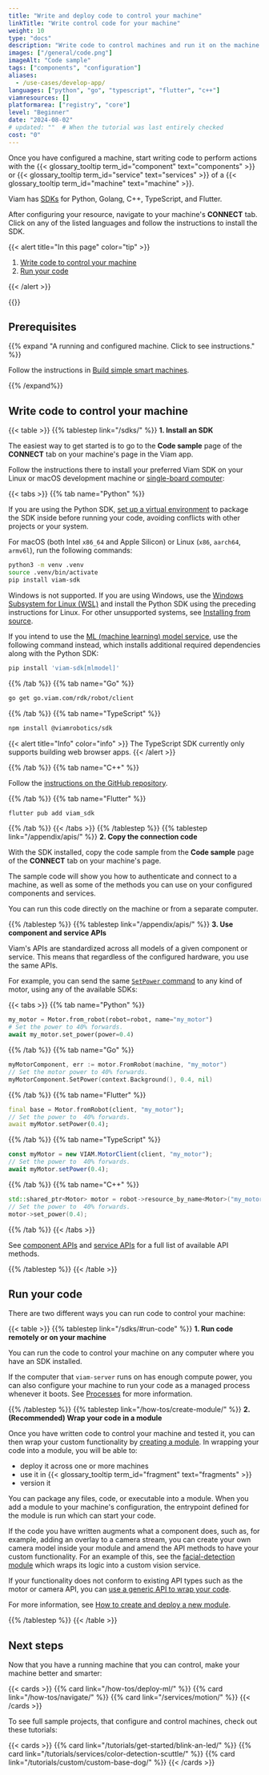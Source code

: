 ```yaml
---
title: "Write and deploy code to control your machine"
linkTitle: "Write control code for your machine"
weight: 10
type: "docs"
description: "Write code to control machines and run it on the machine or remotely."
images: ["/general/code.png"]
imageAlt: "Code sample"
tags: ["components", "configuration"]
aliases:
  - /use-cases/develop-app/
languages: ["python", "go", "typescript", "flutter", "c++"]
viamresources: []
platformarea: ["registry", "core"]
level: "Beginner"
date: "2024-08-02"
# updated: ""  # When the tutorial was last entirely checked
cost: "0"
---
```


Once you have configured a machine, start writing code to perform actions with the {{< glossary_tooltip term_id="component" text="components" >}} or {{< glossary_tooltip term_id="service" text="services" >}} of a {{< glossary_tooltip term_id="machine" text="machine" >}}.

Viam has [SDKs](/sdks/) for Python, Golang, C++, TypeScript, and Flutter.

After configuring your resource, navigate to your machine's **CONNECT** tab.
Click on any of the listed languages and follow the instructions to install the SDK.

{{< alert title="In this page" color="tip" >}}

1. [Write code to control your machine](#write-code-to-control-your-machine)
2. [Run your code](#run-your-code)

{{< /alert >}}

{{<youtube embed_url="https://www.youtube-nocookie.com/embed/ulouuBqyNls">}}

## Prerequisites

{{% expand "A running and configured machine. Click to see instructions." %}}

Follow the instructions in [Build simple smart machines](/how-tos/configure/).

{{% /expand%}}

## Write code to control your machine

{{< table >}}
{{% tablestep link="/sdks/" %}}
**1. Install an SDK**

The easiest way to get started is to go to the **Code sample** page of the **CONNECT** tab on your machine's page in the Viam app.

Follow the instructions there to install your preferred Viam SDK on your Linux or macOS development machine or [single-board computer](/components/board/):

{{< tabs >}}
{{% tab name="Python" %}}

If you are using the Python SDK, [set up a virtual environment](/sdks/python/python-venv/) to package the SDK inside before running your code, avoiding conflicts with other projects or your system.

For macOS (both Intel `x86_64` and Apple Silicon) or Linux (`x86`, `aarch64`, `armv6l`), run the following commands:

```sh {class="command-line" data-prompt="$"}
python3 -m venv .venv
source .venv/bin/activate
pip install viam-sdk
```

Windows is not supported.
If you are using Windows, use the [Windows Subsystem for Linux (WSL)](https://learn.microsoft.com/en-us/windows/wsl/install) and install the Python SDK using the preceding instructions for Linux.
For other unsupported systems, see [Installing from source](https://python.viam.dev/#installing-from-source).

If you intend to use the [ML (machine learning) model service](/services/ml/), use the following command instead, which installs additional required dependencies along with the Python SDK:

```sh {class="command-line" data-prompt="$"}
pip install 'viam-sdk[mlmodel]'
```

{{% /tab %}}
{{% tab name="Go" %}}

```sh {class="command-line" data-prompt="$"}
go get go.viam.com/rdk/robot/client
```

{{% /tab %}}
{{% tab name="TypeScript" %}}

```sh {class="command-line" data-prompt="$"}
npm install @viamrobotics/sdk
```

{{< alert title="Info" color="info" >}}
The TypeScript SDK currently only supports building web browser apps.
{{< /alert >}}

{{% /tab %}}
{{% tab name="C++" %}}

Follow the [instructions on the GitHub repository](https://github.com/viamrobotics/viam-cpp-sdk/blob/main/BUILDING.md).

{{% /tab %}}
{{% tab name="Flutter" %}}

```sh {class="command-line" data-prompt="$"}
flutter pub add viam_sdk
```

{{% /tab %}}
{{< /tabs >}}
{{% /tablestep %}}
{{% tablestep link="/appendix/apis/" %}}
**2. Copy the connection code**

With the SDK installed, copy the code sample from the **Code sample** page of the **CONNECT** tab on your machine's page.

The sample code will show you how to authenticate and connect to a machine, as well as some of the methods you can use on your configured components and services.

You can run this code directly on the machine or from a separate computer.

{{% /tablestep %}}
{{% tablestep link="/appendix/apis/" %}}
**3. Use component and service APIs**

Viam's APIs are standardized across all models of a given component or service.
This means that regardless of the configured hardware, you use the same APIs.

For example, you can send the same [`SetPower` command](/appendix/apis/components/motor/#setpower) to any kind of motor, using any of the available SDKs:

{{< tabs >}}
{{% tab name="Python" %}}

```python {class="line-numbers linkable-line-numbers"}
my_motor = Motor.from_robot(robot=robot, name="my_motor")
# Set the power to 40% forwards.
await my_motor.set_power(power=0.4)
```

{{% /tab %}}
{{% tab name="Go" %}}

```go {class="line-numbers linkable-line-numbers"}
myMotorComponent, err := motor.FromRobot(machine, "my_motor")
// Set the motor power to 40% forwards.
myMotorComponent.SetPower(context.Background(), 0.4, nil)
```

{{% /tab %}}
{{% tab name="Flutter" %}}

```dart {class="line-numbers linkable-line-numbers"}
final base = Motor.fromRobot(client, "my_motor");
// Set the power to  40% forwards.
await myMotor.setPower(0.4);
```

{{% /tab %}}
{{% tab name="TypeScript" %}}

```ts {class="line-numbers linkable-line-numbers"}
const myMotor = new VIAM.MotorClient(client, "my_motor");
// Set the power to  40% forwards.
await myMotor.setPower(0.4);
```

{{% /tab %}}
{{% tab name="C++" %}}

```cpp {class="line-numbers linkable-line-numbers"}
std::shared_ptr<Motor> motor = robot->resource_by_name<Motor>("my_motor");
// Set the power to  40% forwards.
motor->set_power(0.4);
```

{{% /tab %}}
{{< /tabs >}}

See [component APIs](/appendix/apis/#component-apis) and [service APIs](/appendix/apis/#service-apis) for a full list of available API methods.

{{% /tablestep %}}
{{< /table >}}

## Run your code

There are two different ways you can run code to control your machine:

{{< table >}}
{{% tablestep link="/sdks/#run-code" %}}
**1. Run code remotely or on your machine**

You can run the code to control your machine on any computer where you have an SDK installed.

If the computer that `viam-server` runs on has enough compute power, you can also configure your machine to run your code as a managed process whenever it boots.
See [Processes](/configure/processes/#configure-a-process) for more information.

{{% /tablestep %}}
{{% tablestep link="/how-tos/create-module/" %}}
**2. (Recommended) Wrap your code in a module**

Once you have written code to control your machine and tested it, you can then wrap your custom functionality by [creating a module](/how-tos/create-module/).
In wrapping your code into a module, you will be able to:

- deploy it across one or more machines
- use it in {{< glossary_tooltip term_id="fragment" text="fragments" >}}
- version it

You can package any files, code, or executable into a module.
When you add a module to your machine's configuration, the entrypoint defined for the module is run which can start your code.

If the code you have written augments what a component does, such as, for example, adding an overlay to a camera stream, you can create your own camera model inside your module and amend the API methods to have your custom functionality.
For an example of this, see the [facial-detection module](https://github.com/viam-labs/facial-detection) which wraps its logic into a custom vision service.

If your functionality does not conform to existing API types such as the motor or camera API, you can [use a generic API to wrap your code](https://docs.viam.com/how-tos/create-module/#choose-an-api-to-implement-in-your-model).

For more information, see [How to create and deploy a new module](/how-tos/create-module/).

{{% /tablestep %}}
{{< /table >}}

## Next steps

Now that you have a running machine that you can control, make your machine better and smarter:

{{< cards >}}
{{% card link="/how-tos/deploy-ml/" %}}
{{% card link="/how-tos/navigate/" %}}
{{% card link="/services/motion/" %}}
{{< /cards >}}

To see full sample projects, that configure and control machines, check out these tutorials:

{{< cards >}}
{{% card link="/tutorials/get-started/blink-an-led/" %}}
{{% card link="/tutorials/services/color-detection-scuttle/" %}}
{{% card link="/tutorials/custom/custom-base-dog/" %}}
{{< /cards >}}
